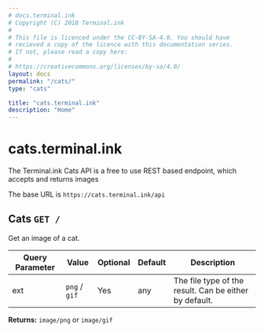```yaml
---
# docs.terminal.ink
# Copyright (C) 2018 Terminal.ink
#
# This file is licenced under the CC-BY-SA-4.0. You should have
# recieved a copy of the licence with this documentation series.
# If not, please read a copy here:
#
# https://creativecommons.org/licenses/by-sa/4.0/
layout: docs
permalink: "/cats/"
type: "cats"

title: "cats.terminal.ink"
description: "Home"
---
```


# cats.terminal.ink
The Terminal.ink Cats API is a free to use REST based endpoint, which accepts and returns images

The base URL is `https://cats.terminal.ink/api`

## Cats `GET /`
Get an image of a cat.

Query Parameter       | Value                           | Optional | Default   | Description
--------------------- | ------------------------------- | -------- | --------- | -----------
ext                   | `png` / `gif`                   | Yes      | any       | The file type of the result. Can be either by default.

**Returns:** `image/png` or `image/gif`
